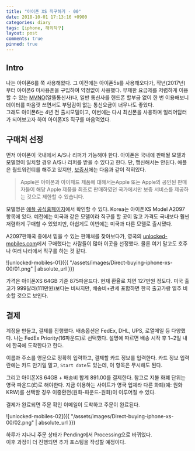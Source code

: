 ```yaml
---
title: "아이폰 XS 직구하기 - 00"
date: 2018-10-01 17:13:16 +0900
categories: diary
tags: [iphone, 해외직구]
layout: post
comments: true
pinned: true
---
```


## Intro
나는 아이폰6를 쭉 사용해왔다. 그 이전에는 아이폰5s를 사용해오다가, 작년(2017년)부터 아이폰6 미사용폰을 구입하여 약정없이 사용했다. 무제한 요금제를 저렴하게 이용할 수 있는 [MVNO](https://ko.wikipedia.org/wiki/%EA%B0%80%EC%83%81_%EC%9D%B4%EB%8F%99_%ED%86%B5%EC%8B%A0%EB%A7%9D_%EC%82%AC%EC%97%85%EC%9E%90)(알뜰통신사)나, 일반 통신사를 핸드폰 할부금 없이 한 번 이용해보니 데이터를 마음껏 쓰면서도 부담감이 없는 통신요금이 너무나도 좋았다.  
그래도 아이폰6는 4년 전 출시모델이고, 이번에는 다시 최신폰을 사용하며 얼리어답터가 되어보고자 하여 아이폰XS 직구를 마음먹었다.

## 구매처 선정
먼저 아이폰이 국내에서 A/S나 리퍼가 가능해야 한다. 아이폰은 국내에 판매될 모델과 모델명이 일치할 경우 A/S나 리퍼를 받을 수 있다고 한다. 단, 맹신해서는 안된다. 애플은 월드워런티를 해주고 있지만, [보증서](https://www.apple.com/legal/warranty/products/iphone-korean.html)에는 다음과 같이 적혀있다.

> Apple은 아이폰과 아이패드 제품에 대해서는Apple 또는 Apple의 공인된 판매자들이 해당 Apple 제품을 최초로 판매하였던 국가에서만 보증 서비스를 제공하는 것으로 제한할 수 있습니다.

모델명은 [애플 공식홈페이지](https://www.apple.com/iphone/LTE/)에서 확인할 수 있다. Korea는 아이폰XS Model A2097 항목에 있다. 예전에는 미국과 같은 모델이라 직구를 할 곳이 많고 가격도 국내보다 훨씬 저렴하게 구매할 수 있었지만, 아쉽게도 이번에는 미국과 다른 모델로 출시됐다.

A2097판매국 중에서 믿을 수 있는 판매처를 찾아보다가, 영국의 [unlocked-mobiles.com](unlocked-mobiles.com)에서 구매했다는 사람들이 많아 이곳을 선정했다.
물론 여기 말고도 호주나 여러 나라에서 직구를 하는 것 같다.

![unlocked-mobiles-01]({{ "/assets/images/Direct-buying-iphone-xs-00/01.png" | absolute_url }})  

가격은 아이폰XS 64GB 기준 875파운드다. 현재 환율로 치면 127만원 정도다. 미국 출고가 999달러(111만원)보다는 비싸지만, 배송비+관세 포함하면 한국 출고가랑 얼추 비슷할 것으로 보인다.

## 결제
계정을 만들고, 결제를 진행했다. 배송옵션은 FedEx, DHL, UPS, 로열메일 등 다양했다. 나는 FedEx Priority(16파운드)로 선택했다. 설명에 따르면 배송 시작 후 1~2일 내에 한국에 도착한다고 한다.

이름과 주소를 영문으로 정확히 입력하고, 결제할 카드 정보를 입력한다. 카드 정보 입력란에는 카드 만기일 말고, `Start date`도 있는데, 이 항목은 무시해도 된다.

그리고 아이폰XS 64GB + 배송비 합계 891.00를 결제한다. 참고로 지불 화폐 단위는 영국 파운드(£)로 해야한다. 지금 이용하는 사이트가 영국 업체라 다른 화폐(예: 원화 KRW)를 선택할 경우 이중환전(원화-파운드-원화)이 이루어질 수 있다.

결제가 완료되면 주문 확인 이메일이 도착하고 주문이 완료된다.

![unlocked-mobiles-02]({{ "/assets/images/Direct-buying-iphone-xs-00/02.png" | absolute_url }})  

하루가 지나니 주문 상태가 Pending에서 Processing으로 바뀌었다.  
이후 과정이 더 진행되면 추가 포스팅을 작성할 예정이다.